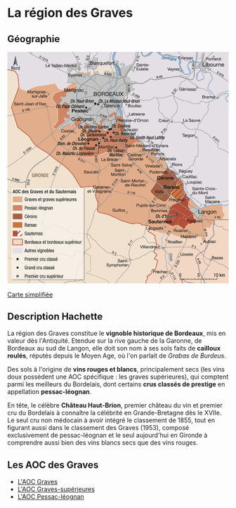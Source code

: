 # La région des Graves

## Géographie

![Graves_Hachette](figures/Graves_Hachette.jpeg)

[Carte simplifiée](figures/Graves.jpg)

## Description Hachette

La région des Graves constitue le **vignoble historique de Bordeaux**, mis en valeur dès l'Antiquité. Etendue sur la rive gauche de la Garonne, de Bordeaux au sud de Langon, elle doit son nom à ses sols faits de **cailloux roulés**, réputés depuis le Moyen Age, où l'on parlait de *Grabas de Burdeus*.

Des sols à l'origine de **vins rouges et blancs**, principalement secs (les vins doux possèdent une AOC spécifique : les graves supérieures), qui comptent parmi les meilleurs du Bordelais, dont certains **crus classés de prestige** en appellation **pessac-léognan**.

En tête, le célèbre **Château Haut-Brion**, premier château du vin et premier cru du Bordelais à connaître la célébrité en Grande-Bretagne dès le XVIIe. Le seul cru non médocain à avoir intégré le classement de 1855, tout en figurant aussi dans le classement des Graves (1953), composé exclusivement de pessac-léognan et le seul aujourd'hui en Gironde à comprendre aussi bien des vins blancs secs que des vins rouges.

## Les AOC des Graves

- [L'AOC Graves](AOC_Graves.md)
- [L'AOC Graves-supérieures](AOC_Graves-supérieures.md)
- [L'AOC Pessac-léognan](AOC_Pessac-léognan.md)
